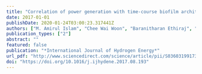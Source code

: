 ```yaml
---
title: "Correlation of power generation with time-course biofilm architecture using Klebsiella variicola in dual chamber microbial fuel cell"
date: 2017-01-01
publishDate: 2020-01-24T03:00:23.317441Z
authors: ["M. Amirul Islam", "Chee Wai Woon", "Baranitharan Ethiraj", "Chin Kui Cheng", "Abu Yousuf", "Md Maksudur Rahman Khan"]
publication_types: ["2"]
abstract: ""
featured: false
publication: "*International Journal of Hydrogen Energy*"
url_pdf: "http://www.sciencedirect.com/science/article/pii/S0360319917334961"
doi: "https://doi.org/10.1016/j.ijhydene.2017.08.193"
---
```



